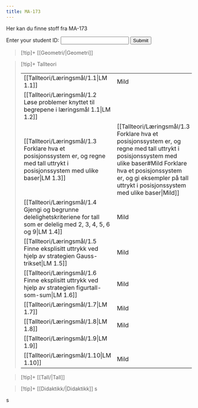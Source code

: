 ```yaml
---
title: MA-173
---
```




Her kan du finne stoff fra MA-173

<div> <label for="student-id">Enter your student ID:</label> <input type="text" id="student-id"> <button onclick="saveStudentID()">Submit</button> </div>

> [!tip]+ [[Geometri/|Geometri]]


> [!tip]+ Tallteori
> <table>         <tr id="1.1.">      <td>[[Tallteori/Læringsmål/1.1|LM 1.1]]</td>      <td > Mild</td>      <td >  </td>      <td >  </td>      </tr>      <tr  id="1.2.">      <td> [[Tallteori/Læringsmål/1.2 Løse problemer knyttet til begrepene i læringsmål 1.1|LM 1.2]] </td>      <td >  </td>      <td > Middels </td>      <td > Spicy </td>      </tr>      <tr  id="1.3." >      <td> [[Tallteori/Læringsmål/1.3 Forklare hva et posisjonssystem er, og regne med tall uttrykt i posisjonssystem med ulike baser|LM 1.3]] </td>      <td>[[Tallteori/Læringsmål/1.3 Forklare hva et posisjonssystem er, og regne med tall uttrykt i posisjonssystem med ulike baser#Mild Forklare hva et posisjonssystem er, og gi eksempler på tall uttrykt i posisjonssystem med ulike baser|Mild]]  </td>    <td > [[Tallteori/Læringsmål/1.3 Forklare hva et posisjonssystem er, og regne med tall uttrykt i posisjonssystem med ulike baser#Medium Forklare hva et posisjonssystem er, og gjøre om tall mellom ulike baser|Medium]] </td><td> Spicy</td>      </tr>            <tr  id="1.4.">      <td>[[Tallteori/Læringsmål/1.4 Gjengi og begrunne delelighetskriteriene for tall som er delelig med 2, 3, 4, 5, 6 og 9|LM 1.4]]</td>      <td >Mild</td>      <td > Middels</td>      <td > Spicy</td>      </tr>      <tr  id="1.5.">      <td> [[Tallteori/Læringsmål/1.5 Finne eksplisitt uttrykk ved hjelp av strategien Gauss-trikset|LM 1.5]]</td>       <td>Mild  </td>    <td > Middels </td><td> Spicy</td>    </tr>      <tr  id="1.6.">      <td>[[Tallteori/Læringsmål/1.6 Finne eksplisitt uttrykk ved hjelp av strategien figurtall-som-sum|LM 1.6]]</td>      <td>Mild  </td>    <td > Middels </td><td> Spicy</td>      </tr>      <tr id="1.7.">      <td> [[Tallteori/Læringsmål/1.7|LM 1.7]] </td>       <td>Mild  </td>    <td > Middels </td><td> </td>     </tr>   <tr  id="1.8.">      <td> [[Tallteori/Læringsmål/1.8|LM 1.8]] </td>      <td> Mild</td>      <td > Middels </td>      <td > Spicy </td>      </tr>   <tr  id="1.9.">      <td> [[Tallteori/Læringsmål/1.9|LM 1.9]] </td>      <td>      </td>      <td > Middels </td>      <td > Spicy </td>      </tr>   <tr  id="1.10.">      <td> [[Tallteori/Læringsmål/1.10|LM 1.10]] </td>       <td>Mild  </td>    <td > Middels </td><td> Spicy</td>      </tr>       </table>




> [!tip]+ [[Tall/|Tall]]


> [!tip]+ [[Didaktikk/|Didaktikk]]
s
<script src="files\script.js"></script>
  s